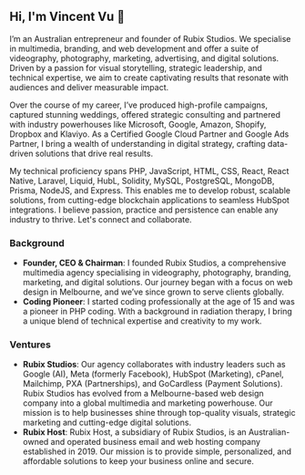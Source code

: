 ## Hi, I'm Vincent Vu 👋

I’m an Australian entrepreneur and founder of Rubix Studios. We specialise in multimedia, branding, and web development and offer a suite of videography, photography, marketing, advertising, and digital solutions. Driven by a passion for visual storytelling, strategic leadership, and technical expertise, we aim to create captivating results that resonate with audiences and deliver measurable impact.

Over the course of my career, I’ve produced high-profile campaigns, captured stunning weddings, offered strategic consulting and partnered with industry powerhouses like Microsoft, Google, Amazon, Shopify, Dropbox and Klaviyo. As a Certified Google Cloud Partner and Google Ads Partner, I bring a wealth of understanding in digital strategy, crafting data-driven solutions that drive real results.

My technical proficiency spans PHP, JavaScript, HTML, CSS, React, React Native, Laravel, Liquid, HubL, Solidity, MySQL, PostgreSQL, MongoDB, Prisma, NodeJS, and Express. This enables me to develop robust, scalable solutions, from cutting-edge blockchain applications to seamless HubSpot integrations. I believe passion, practice and persistence can enable any industry to thrive. Let's connect and collaborate.

### Background

- **Founder, CEO & Chairman**: I founded Rubix Studios, a comprehensive multimedia agency specialising in videography, photography, branding, marketing, and digital solutions. Our journey began with a focus on web design in Melbourne, and we’ve since grown to serve clients globally.
- **Coding Pioneer**: I started coding professionally at the age of 15 and was a pioneer in PHP coding. With a background in radiation therapy, I bring a unique blend of technical expertise and creativity to my work.

### Ventures

- **Rubix Studios**: Our agency collaborates with industry leaders such as Google (AI), Meta (formerly Facebook), HubSpot (Marketing), cPanel, Mailchimp, PXA (Partnerships), and GoCardless (Payment Solutions). Rubix Studios has evolved from a Melbourne-based web design company into a global multimedia and marketing powerhouse. Our mission is to help businesses shine through top-quality visuals, strategic marketing and cutting-edge digital solutions.
- **Rubix Host**: Rubix Host, a subsidiary of Rubix Studios, is an Australian-owned and operated business email and web hosting company established in 2019. Our mission is to provide simple, personalized, and affordable solutions to keep your business online and secure.
